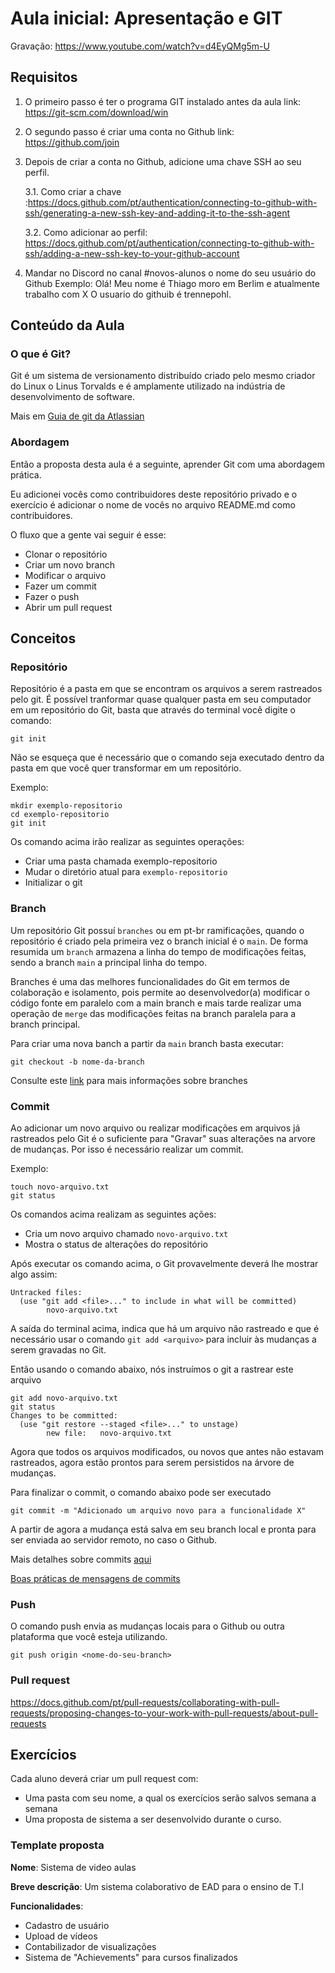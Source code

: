 # Aula inicial: Apresentação e GIT

Gravação: https://www.youtube.com/watch?v=d4EyQMg5m-U

## Requisitos
1. O primeiro passo é ter o programa GIT instalado antes da aula link: https://git-scm.com/download/win

2. O segundo passo é criar uma conta no Github link: https://github.com/join

3. Depois de criar a conta no Github, adicione uma chave SSH ao seu perfil.
    
    3.1.  Como criar a chave :https://docs.github.com/pt/authentication/connecting-to-github-with-ssh/generating-a-new-ssh-key-and-adding-it-to-the-ssh-agent

    3.2. Como adicionar ao perfil: https://docs.github.com/pt/authentication/connecting-to-github-with-ssh/adding-a-new-ssh-key-to-your-github-account

4. Mandar no Discord no canal #novos-alunos o nome do seu usuário do Github
Exemplo: Olá! Meu nome é Thiago moro em Berlim e atualmente trabalho com X O usuario do githuib é trennepohl. 

## Conteúdo da Aula

### O que é Git?

Git é um sistema de versionamento distribuído criado pelo mesmo criador do Linux o Linus Torvalds e é amplamente utilizado na indústria de desenvolvimento de software.

Mais em [Guia de git da Atlassian](https://www.atlassian.com/br/git/tutorials/what-is-git)

### Abordagem
Então a proposta desta aula é a seguinte, aprender Git com uma abordagem prática.

Eu adicionei vocês como contribuidores deste repositório privado e o exercício é adicionar o nome de vocês no arquivo README.md como contribuidores. 

O fluxo que a gente vai seguir é esse:
- Clonar o repositório
- Criar um novo branch
- Modificar o arquivo
- Fazer um commit
- Fazer o push
- Abrir um pull request

## Conceitos

### Repositório
Repositório é a pasta em que se encontram os arquivos a serem rastreados pelo git.
É possível tranformar quase qualquer pasta em seu computador em um repositório do Git, basta que através do terminal você digite o comando:

```
git init
```

Não se esqueça que é necessário que o comando seja executado dentro da pasta em que você quer transformar em um repositório.

Exemplo:

```
mkdir exemplo-repositorio
cd exemplo-repositorio
git init
```

Os comando acima irão realizar as seguintes operações:
- Criar uma pasta chamada exemplo-repositorio
- Mudar o diretório atual para `exemplo-repositorio`
- Initializar o git

### Branch

Um repositório Git possuí `branches` ou em pt-br ramificações, quando o repositório é criado pela primeira vez o branch inicial é o `main`. De forma resumida um `branch` armazena a linha do tempo de modificações feitas, sendo a branch `main` a principal linha do tempo.

Branches é uma das melhores funcionalidades do Git em termos de colaboração e isolamento, pois permite ao desenvolvedor(a) modificar o código fonte em paralelo com a main branch e mais tarde realizar uma operação de `merge` das modificações feitas na branch paralela para a branch principal.

Para criar uma nova banch a partir da `main` branch basta executar:

```
git checkout -b nome-da-branch
```

Consulte este [link](https://git-scm.com/book/pt-br/v2/Branches-no-Git-Branches-em-poucas-palavras) para mais informações sobre branches

### Commit

Ao adicionar um novo arquivo ou realizar modificações em arquivos já rastreados pelo Git é o suficiente para "Gravar" suas alterações na arvore de mudanças. Por isso é necessário realizar um commit.

Exemplo:
```
touch novo-arquivo.txt
git status
```

Os comandos acima realizam as seguintes ações:
- Cria um novo arquivo chamado `novo-arquivo.txt`
- Mostra o status de alterações do repositório

Após executar os comando acima, o Git provavelmente deverá lhe mostrar algo assim:

```
Untracked files:
  (use "git add <file>..." to include in what will be committed)
        novo-arquivo.txt
```

A saída do terminal acima, indica que há um arquivo não rastreado e que é necessário usar o comando `git add <arquivo>` para incluir às mudanças a serem gravadas no Git.

Então usando o comando abaixo, nós instruímos o git a rastrear este arquivo

```
git add novo-arquivo.txt
git status
Changes to be committed:
  (use "git restore --staged <file>..." to unstage)
        new file:   novo-arquivo.txt
```

Agora que todos os arquivos modificados, ou novos que antes não estavam rastreados, agora estão prontos para serem persistidos na árvore de mudanças.

Para finalizar o commit, o comando abaixo pode ser executado
```
git commit -m "Adicionado um arquivo novo para a funcionalidade X"
```

A partir de agora a mudança está salva em seu branch local e pronta para ser enviada ao servidor remoto, no caso o Github.

Mais detalhes sobre commits [aqui](https://git-scm.com/book/pt-br/v2/Fundamentos-de-Git-Gravando-Altera%C3%A7%C3%B5es-em-Seu-Reposit%C3%B3rio)

[Boas práticas de mensagens de commits](https://github.com/Paiusco/commit-message-rules)

### Push

O comando push envia as mudanças locais para o Github ou outra plataforma que você esteja utilizando.

```
git push origin <nome-do-seu-branch>
```


### Pull request

https://docs.github.com/pt/pull-requests/collaborating-with-pull-requests/proposing-changes-to-your-work-with-pull-requests/about-pull-requests


## Exercícios
Cada aluno deverá criar um pull request com:
- Uma pasta com seu nome, a qual os exercícios serão salvos semana a semana
- Uma proposta de sistema a ser desenvolvido durante o curso.

### Template proposta

**Nome**: Sistema de video aulas

**Breve descrição**: Um sistema colaborativo de EAD para o ensino de T.I

**Funcionalidades**:
  - Cadastro de usuário
  - Upload de vídeos
  - Contabilizador de visualizações
  - Sistema de "Achievements" para cursos finalizados






 



